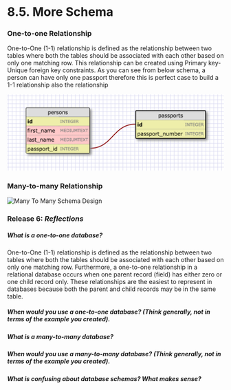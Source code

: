 
# 8.5. More Schema

### One-to-one Relationship

One-to-One (1-1) relationship is defined as the relationship between two tables where both the tables should be associated with each other based on only one matching row. This relationship can be created using Primary key-Unique foreign key constraints. As you can see from below schema, a person can have only one passport therefore this is perfect case to build a 1-1 relationship also the relationship

![One To One Schema Design](./imgs/one_to_one.jpg)


### Many-to-many Relationship

![Many To Many Schema Design](./many_schema.jpg)



### Release 6:  <EM>Reflections</EM>

##### What is a one-to-one database?
  One-to-One (1-1) relationship is defined as the relationship between two tables where both the tables should be associated with each other based on only one matching row. Furthermore, a one-to-one relationship in a relational database occurs when one parent record (field) has either zero or one child record only. These relationships are the easiest to represent in databases because both the parent and child records may be in the same table.

##### When would you use a one-to-one database? (Think generally, not in terms of the example you created).

##### What is a many-to-many database?

##### When would you use a many-to-many database? (Think generally, not in terms of the example you created).

##### What is confusing about database schemas? What makes sense?
